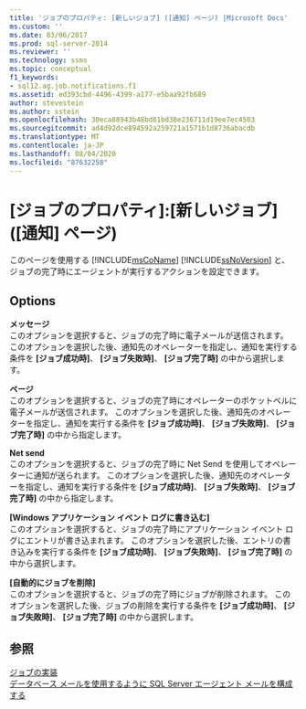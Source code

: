 ```yaml
---
title: 'ジョブのプロパティ: [新しいジョブ] ([通知] ページ) |Microsoft Docs'
ms.custom: ''
ms.date: 03/06/2017
ms.prod: sql-server-2014
ms.reviewer: ''
ms.technology: ssms
ms.topic: conceptual
f1_keywords:
- sql12.ag.job.notifications.f1
ms.assetid: ed393cbd-4496-4399-a177-e5baa92fb689
author: stevestein
ms.author: sstein
ms.openlocfilehash: 30eca88943b48bd81bd38e236711d19ee7ec4503
ms.sourcegitcommit: ad4d92dce894592a259721a1571b1d8736abacdb
ms.translationtype: MT
ms.contentlocale: ja-JP
ms.lasthandoff: 08/04/2020
ms.locfileid: "87632258"
---
```

# <a name="job-properties-new-job-notifications-page"></a>[ジョブのプロパティ]:[新しいジョブ] ([通知] ページ)
  このページを使用する [!INCLUDE[msCoName](../../includes/msconame-md.md)] [!INCLUDE[ssNoVersion](../../includes/ssnoversion-md.md)] と、ジョブの完了時にエージェントが実行するアクションを設定できます。  
  
## <a name="options"></a>Options  
 **メッセージ**  
 このオプションを選択すると、ジョブの完了時に電子メールが送信されます。 このオプションを選択した後、通知先のオペレーターを指定し、通知を実行する条件を **[ジョブ成功時]**、 **[ジョブ失敗時]**、 **[ジョブ完了時]** の中から選択します。  
  
 **ページ**  
 このオプションを選択すると、ジョブの完了時にオペレーターのポケットベルに電子メールが送信されます。 このオプションを選択した後、通知先のオペレーターを指定し、通知を実行する条件を **[ジョブ成功時]**、 **[ジョブ失敗時]**、 **[ジョブ完了時]** の中から指定します。  
  
 **Net send**  
 このオプションを選択すると、ジョブの完了時に Net Send を使用してオペレーターに通知が送られます。 このオプションを選択した後、通知先のオペレーターを指定し、通知を実行する条件を **[ジョブ成功時]**、 **[ジョブ失敗時]**、 **[ジョブ完了時]** の中から指定します。  
  
 **[Windows アプリケーション イベント ログに書き込む]**  
 このオプションを選択すると、ジョブの完了時にアプリケーション イベント ログにエントリが書き込まれます。 このオプションを選択した後、エントリの書き込みを実行する条件を **[ジョブ成功時]**、 **[ジョブ失敗時]**、 **[ジョブ完了時]** の中から選択します。  
  
 **[自動的にジョブを削除]**  
 このオプションを選択すると、ジョブの完了時にジョブが削除されます。 このオプションを選択した後、ジョブの削除を実行する条件を **[ジョブ成功時]**、 **[ジョブ失敗時]**、 **[ジョブ完了時]** の中から選択します。  
  
## <a name="see-also"></a>参照  
 [ジョブの実装](implement-jobs.md)   
 [データベース メールを使用するように SQL Server エージェント メールを構成する](../../relational-databases/database-mail/configure-sql-server-agent-mail-to-use-database-mail.md)  
  
  
